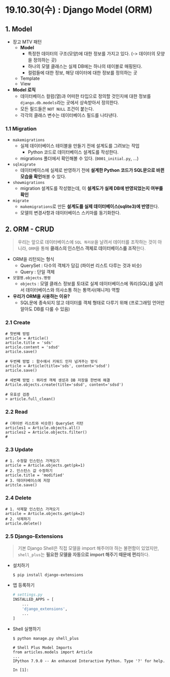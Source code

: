 # 19.10.30(수) : Django Model (ORM)

## 1. Model

* 장고 MTV 패턴
  * **Model** 
    * 특정한 데이터의 구조(모양)에 대한 정보를 가지고 있다. (-> 데이터의 모양을 정의하는 곳)
    * 하나의 모델 클래스는 실제 DB에는 하나의 테이블로 매핑된다.
    * 컬럼들에 대한 정보, 해당 데이터에 대한 정보를 정의하는 곳
  * Template
  * View
* **Model 로직**
  * 데이터베이스 컬럼(열)과 어떠한 타입으로 정의할 것인지에 대한 정보를 `django.db.models`라는 곳에서 상속받아서 정의한다.
  * 모든 필드들은 `NOT NULL` 조건이 붙는다. 
  * 각각의 클래스 변수는 데이터베이스 필드를 나타낸다.

### 1.1 Migration

- `makemigrations`
  - 실제 데이터베이스 테이블을 만들기 전에 설계도를 그려보는 작업
    - Python 코드로 데이터베이스 설계도를 작성한다.
  - migrations 폴더에서 확인해볼 수 있다. (`0001_initial.py`, ...)
- `sqlmigrate`
  - 데이터베이스에 실제로 반영하기 전에 **설계한 Python 코드가 SQL문으로 바뀐 모습을 확인**해볼 수 있다.
- `showmigrations`
  - migration 설계도를 작성했는데, 이 **설계도가 실제 DB에 반영되었는지 여부를 확인**
- `migrate`
  - `makemigrations`로 만든 **설계도를 실제 데이터베이스(sqlite3)에 반영**한다.
  - 모델의 변경사항과 데이터베이스 스키마를 동기화한다.

## 2. ORM - CRUD

> 우리는 앞으로 데이터베이스에 `SQL 쿼리문`을 날려서 데이터를 조작하는 것이 아니라, `ORM`을 통해 **클래스의 인스턴스 객체로 데이터베이스를 조작**한다.

* ORM을 리턴되는 형식
  * QuerySet : 다수의 객체가 담김 (파이썬 리스트 다루는 것과 비슷)
  * Query : 단일 객체
* `모델명.objects.명령`
  * `objects` : 모델 클래스 정보를 토대로 실제 데이터베이스에 쿼리(SQL)를 날려서 데이터베이스와 의사소통 하는 통역사(매니저) 역할
* **우리가 ORM을 사용하는 이유?**
  * SQL문에 종속되지 않고 데이터를 객체 형태로 다루기 위해 (프로그래밍 언어만 알아도 DB를 다룰 수 있음)

### 2.1 Create

```sqlite
# 첫번째 방법
article = Article()
article.title = 'sds'
article.content = 'sdsd'
article.save()

# 두번째 방법 : 함수에서 키워드 인자 넘겨주는 방식
article = Article(title='sds', content='sdsd')
article.save()

# 세번째 방법 : 쿼리셋 객체 생성과 DB 저장을 한번에 해결
Article.objects.create(title='sdsd', content='sdsd')

```



```sqlite
# 유효성 검증
> article.full_clean()
```



### 2.2 Read

```
# (파이썬 리스트와 비슷한) QuerySet 리턴
articles1 = Article.objects.all()
articles2 = Article.objects.filter()
#
```

### 2.3 Update

```sqlite
# 1. 수정할 인스턴스 가져오기
article = Article.objects.get(pk=1)
# 2. 인스턴스 값 수정하기
article.title = 'modified'
# 3. 데이터베이스에 저장
aritcle.save()
```

### 2.4 Delete

```sqlite
# 1. 삭제할 인스턴스 가져오기
article = Article.objects.get(pk=2)
# 2. 삭제하기
article.delete()
```

### 2.5 Django-Extensions

> 기본 Django Shell은 직접 모델을 import 해주어야 하는 불편함이 있었지만, `shell_plus`는 **필요한 모델을 자동으로 import 해주기 때문에 편리**하다.

* 설치하기

  ```bash
  $ pip install django-extensions
  ```

* 앱 등록하기

  ```python
  # settings.py
  INSTALLED_APPS = [
      ...
      'django_extensions',
      ...
  ]
  ```

* Shell 실행하기

  ```bash
  $ python manage.py shell_plus
  ```

  ```
  # Shell Plus Model Imports
  from articles.models import Article
  ...
  IPython 7.9.0 -- An enhanced Interactive Python. Type '?' for help.
  
  In [1]: 
  ```

